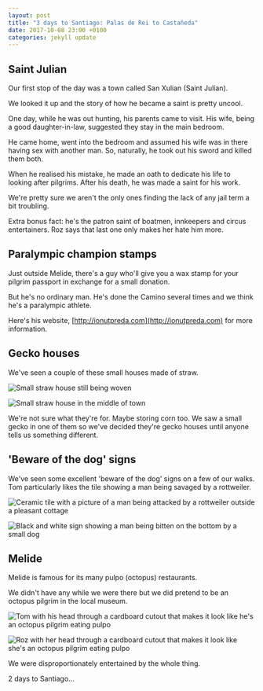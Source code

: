 ```yaml
---
layout: post
title: "3 days to Santiago: Palas de Rei to Castañeda"
date: 2017-10-08 23:00 +0100
categories: jekyll update
---
```


## Saint Julian

Our first stop of the day was a town called San Xulian (Saint Julian).

We looked it up and the story of how he became a saint is pretty uncool.

One day, while he was out hunting, his parents came to visit. His wife, being a good daughter-in-law, suggested they stay in the main bedroom.

He came home, went into the bedroom and assumed his wife was in
there having sex with another man. So, naturally, he took out his sword and killed them both.

When he realised his mistake, he made an oath to dedicate his life to looking after pilgrims. After his death, he was made a saint for his work.

We're pretty sure we aren't the only ones finding the lack of any jail term a bit troubling.

Extra bonus fact: he's the patron saint of boatmen, innkeepers and circus entertainers. Roz says that last one only makes her hate him more.

## Paralympic champion stamps

Just outside Melide, there's a guy who'll give you a wax stamp for your pilgrim passport in exchange for a small donation.

But he's no ordinary man. He's done the Camino several times and we think he's a paralympic athlete.

Here's his website, [http://ionutpreda.com](http://ionutpreda.com) for more information.

## Gecko houses 

We've seen a couple of these small houses made of straw.

![Small straw house still being woven](https://github.com/tombye/trexit/raw/gh-pages/assets/images/small-hay-house-being-built.jpg)

![Small straw house in the middle of town](https://github.com/tombye/trexit/raw/gh-pages/assets/images/small-hay-house.jpg)

We're not sure what they're for. Maybe storing corn too. We saw a small gecko in one of them so we've decided they're gecko houses until anyone tells us something different.

## 'Beware of the dog' signs 

We've seen some excellent 'beware of the dog' signs on a few of our walks. Tom particularly likes the tile showing a man being savaged by a rottweiler.

![Ceramic tile with a picture of a man being attacked by a rottweiler outside a pleasant cottage](https://github.com/tombye/trexit/raw/gh-pages/assets/images/beware-of-the-dog-painted-tile.jpg)

![Black and white sign showing a man being bitten on the bottom by a small dog](https://github.com/tombye/trexit/raw/gh-pages/assets/images/beware-of-the-dog-black-and-white-sign.jpg)

## Melide

Melide is famous for its many pulpo (octopus) restaurants.

We didn't have any while we were there but we did pretend to be an octopus pilgrim in the local museum.

![Tom with his head through a cardboard cutout that makes it look like he's an octopus pilgrim eating pulpo](https://github.com/tombye/trexit/raw/gh-pages/assets/images/tom-as-an-octopus.jpg)

![Roz with her head through a cardboard cutout that makes it look like she's an octopus pilgrim eating pulpo](https://github.com/tombye/trexit/raw/gh-pages/assets/images/roz-as-an-octopus.jpg)

We were disproportionately entertained by the whole thing. 

2 days to Santiago...
